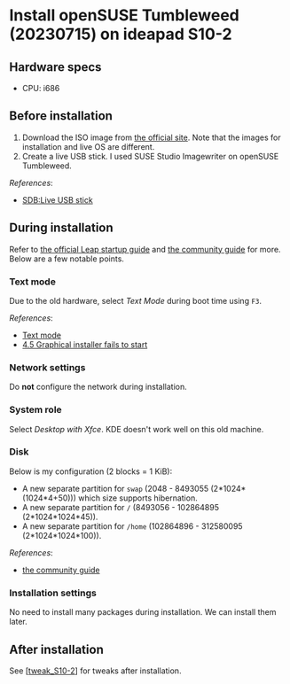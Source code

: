 # Install openSUSE Tumbleweed (20230715) on ideapad S10-2

## Hardware specs

- CPU: i686

## Before installation

1. Download the ISO image from [the official site](https://get.opensuse.org/tumbleweed/#download). Note that the images for installation and live OS are different.
2. Create a live USB stick. I used SUSE Studio Imagewriter on openSUSE Tumbleweed.

*References*:

- [SDB:Live USB stick](https://en.opensuse.org/SDB:Live_USB_stick)

## During installation

Refer to [the official Leap startup guide]( https://doc.opensuse.org/documentation/leap/startup/html/book-startup/art-opensuse-installquick.html#sec-opensuse-installquick-install ) and [the community guide]( https://opensuse.github.io/openSUSE-docs-revamped-temp/yast_installer/ ) for more. Below are a few notable points.

### Text mode

Due to the old hardware, select *Text Mode* during boot time using `F3`.

*References*:

- [Text mode](https://en.opensuse.org/SDB:Installation_with_little_memory#Text_mode)
- [4.5 Graphical installer fails to start](https://doc.opensuse.org/documentation/leap/startup/html/book-startup/cha-installation-troubleshooting.html#sec-installation-troubleshooting-graph)

### Network settings

Do **not** configure the network during installation.

### System role

Select *Desktop with Xfce*. KDE doesn't work well on this old machine.

### Disk

Below is my configuration (2 blocks = 1 KiB):

- A new separate partition for `swap` (2048 - 8493055 (2\*1024\*(1024\*4+50))) which size supports hibernation.
- A new separate partition for `/` (8493056 - 102864895 (2\*1024\*1024\*45)).
- A new separate partition for `/home` (102864896 - 312580095 (2\*1024\*1024\*100)).

*References*:

- [the community guide](https://opensuse.github.io/openSUSE-docs-revamped-temp/yast_installer/#about-partition-schemes)

### Installation settings

No need to install many packages during installation. We can install them later.

## After installation

See [[tweak_S10-2]] for tweaks after installation.

[//begin]: # "Autogenerated link references for markdown compatibility"
[tweak_S10-2]: tweak_S10-2.md "Tweak openSUSE Tumbleweed on ideapad S10-2"
[//end]: # "Autogenerated link references"

